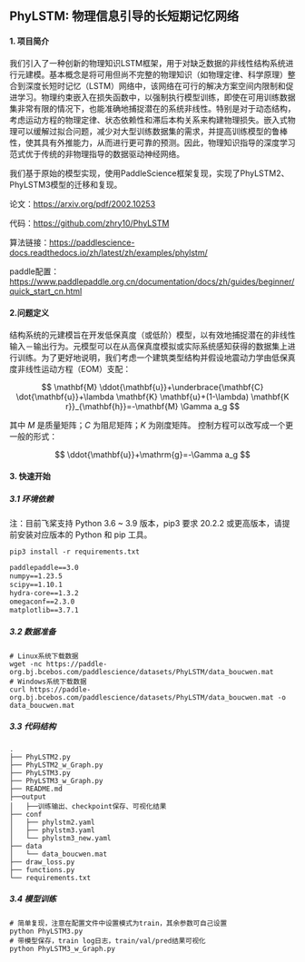 ## PhyLSTM: 物理信息引导的长短期记忆网络

#### 1\. 项目简介

我们引入了一种创新的物理知识LSTM框架，用于对缺乏数据的非线性结构系统进行元建模。基本概念是将可用但尚不完整的物理知识（如物理定律、科学原理）整合到深度长短时记忆（LSTM）网络中，该网络在可行的解决方案空间内限制和促进学习。物理约束嵌入在损失函数中，以强制执行模型训练，即使在可用训练数据集非常有限的情况下，也能准确地捕捉潜在的系统非线性。特别是对于动态结构，考虑运动方程的物理定律、状态依赖性和滞后本构关系来构建物理损失。嵌入式物理可以缓解过拟合问题，减少对大型训练数据集的需求，并提高训练模型的鲁棒性，使其具有外推能力，从而进行更可靠的预测。因此，物理知识指导的深度学习范式优于传统的非物理指导的数据驱动神经网络。

我们基于原始的模型实现，使用PaddleScience框架复现，实现了PhyLSTM2、PhyLSTM3模型的迁移和复现。

论文：https://arxiv.org/pdf/2002.10253

代码：https://github.com/zhry10/PhyLSTM

算法链接：https://paddlescience-docs.readthedocs.io/zh/latest/zh/examples/phylstm/

paddle配置：https://www.paddlepaddle.org.cn/documentation/docs/zh/guides/beginner/quick_start_cn.html

#### 2.问题定义

结构系统的元建模旨在开发低保真度（或低阶）模型，以有效地捕捉潜在的非线性输入－输出行为。元模型可以在从高保真度模拟或实际系统感知获得的数据集上进行训练。为了更好地说明，我们考虑一个建筑类型结构并假设地震动力学由低保真度非线性运动方程（EOM）支配：

$$
\mathbf{M} \ddot{\mathbf{u}}+\underbrace{\mathbf{C} \dot{\mathbf{u}}+\lambda \mathbf{K} \mathbf{u}+(1-\lambda) \mathbf{K r}}_{\mathbf{h}}=-\mathbf{M} \Gamma a_g
$$


其中 $M$ 是质量矩阵；$C$ 为阻尼矩阵；$K$ 为刚度矩阵。
控制方程可以改写成一个更一般的形式：

$$
\ddot{\mathbf{u}}+\mathrm{g}=-\Gamma a_g
$$

#### 3\. 快速开始

##### 3.1 环境依赖

注：目前飞桨支持 Python 3.6 ~ 3.9 版本，pip3 要求 20.2.2 或更高版本，请提前安装对应版本的 Python 和 pip 工具。

```shell
pip3 install -r requirements.txt
```

```txt
paddlepaddle==3.0
numpy==1.23.5
scipy==1.10.1
hydra-core==1.3.2
omegaconf==2.3.0
matplotlib==3.7.1
```

##### 3.2 数据准备

```shell
# Linux系统下载数据
wget -nc https://paddle-org.bj.bcebos.com/paddlescience/datasets/PhyLSTM/data_boucwen.mat
# Windows系统下载数据
curl https://paddle-org.bj.bcebos.com/paddlescience/datasets/PhyLSTM/data_boucwen.mat -o data_boucwen.mat
```

##### 3.3 代码结构

```
.
├── PhyLSTM2.py
├── PhyLSTM2_w_Graph.py
├── PhyLSTM3.py
├── PhyLSTM3_w_Graph.py
├── README.md
├──output
│   ├──训练输出、checkpoint保存、可视化结果 
├── conf
│   ├── phylstm2.yaml
│   ├── phylstm3.yaml
│   └── phylstm3_new.yaml
├── data
│   └── data_boucwen.mat
├── draw_loss.py
├── functions.py
└── requirements.txt
```

##### 3.4 模型训练

```shell
# 简单复现，注意在配置文件中设置模式为train，其余参数可自己设置
python PhyLSTM3.py
# 带模型保存，train log日志，train/val/pred结果可视化
python PhyLSTM3_w_Graph.py
```

